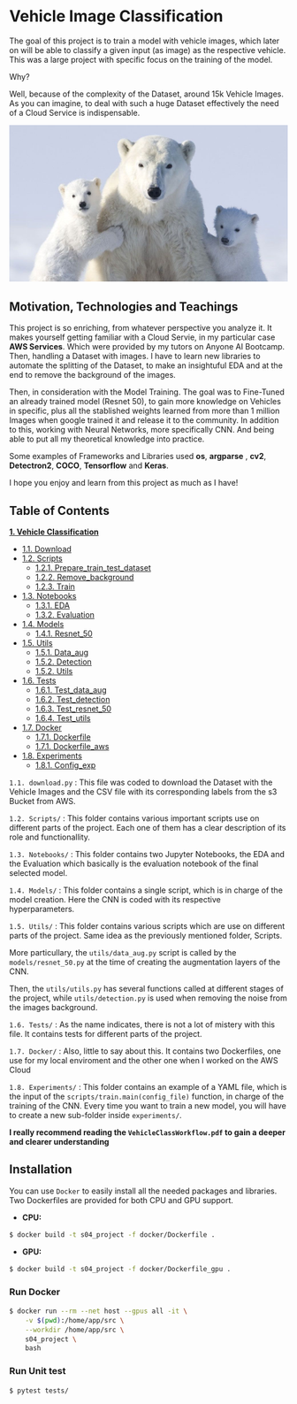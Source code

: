 # Vehicle Image Classification

 The goal of this project is to train a model with vehicle images, which later on will be able to classify a given input (as image) as the respective vehicle. This was a large project with specific focus on the training of the model. 
 
 Why? 
 
 Well, because of the complexity of the Dataset, around 15k Vehicle Images. As you can imagine, to deal with such a huge Dataset effectively the need of a Cloud Service is indispensable.

![Alt ](img/white_bear.jpeg "Title")
 ## **Motivation, Technologies and Teachings**

 This project is so enriching, from whatever perspective you analyze it. It makes yourself getting familiar with a Cloud Servie, in my particular case **AWS Services**. Which were provided by my tutors on Anyone AI Bootcamp. Then, handling a Dataset with images. I have to learn new libraries to automate the splitting of the Dataset, to make an insightuful EDA and at the end to remove the background of the images. 
 
 Then, in consideration with the Model Training. The goal was to Fine-Tuned an already trained model (Resnet 50), to gain more knowledge on Vehicles in specific, plus all the stablished weights learned from more than 1 million Images when google trained it and release it to the community. In addition to this, working with Neural Networks, more specifically CNN. And being able to put all my theoretical knowledge into practice.

 Some examples of Frameworks and Libraries used **os**, **argparse** , **cv2**, **Detectron2**, **COCO**, **Tensorflow** and **Keras**.

 I hope you enjoy and learn from this project as much as I have!
 ## **Table of Contents**

 **[1. Vehicle Classification](#heading--1)**

  * [1.1. Download](#heading--1-1)
  * [1.2. Scripts](#heading--1-2)
    * [1.2.1. Prepare_train_test_dataset](#heading--2-1-1)
    * [1.2.2. Remove_background](#heading--2-1-1)
    * [1.2.3. Train](#heading--2-1-1)
  * [1.3. Notebooks](#heading--1-2)
    * [1.3.1. EDA](#heading--2-1-1)
    * [1.3.2. Evaluation](#heading--2-1-1)
  *  [1.4. Models](#heading--1-2)
     * [1.4.1. Resnet_50](#heading--2-1-1)
  *  [1.5. Utils](#heading--1-2)
     * [1.5.1. Data_aug](#heading--2-1-1)
     * [1.5.2. Detection](#heading--2-1-1)
     * [1.5.2. Utils](#heading--2-1-1)
  *  [1.6. Tests](#heading--1-2)
     * [1.6.1. Test_data_aug](#heading--2-1-1)
     * [1.6.2. Test_detection](#heading--2-1-1)
     * [1.6.3. Test_resnet_50](#heading--2-1-1)
     * [1.6.4. Test_utils](#heading--2-1-1)
* [1.7. Docker](#heading--2-1-1)
     * [1.7.1. Dockerfile](#heading--2-1-1)
     * [1.7.1. Dockerfile_aws](#heading--2-1-1)
* [1.8. Experiments](#heading--2-1-1)
     * [1.8.1. Config_exp](#heading--2-1-1)

`1.1. download.py` : This file was coded to download the Dataset with the Vehicle Images and the CSV file with its corresponding labels from the s3 Bucket from AWS.

`1.2. Scripts/` : This folder contains various important scripts use on different parts of the project. Each one of them has a clear description of its role and functionallity.

`1.3. Notebooks/` : This folder contains two Jupyter Notebooks, the EDA and the Evaluation which basically is the evaluation notebook of the final selected model.

`1.4. Models/` : This folder contains a single script, which is in charge of the model creation. Here the CNN is coded with its respective hyperparameters.

`1.5. Utils/` : This folder contains various scripts which are use on different parts of the project. Same idea as the previously mentioned folder, Scripts. 

More particullary, the `utils/data_aug.py` script is called by the `models/resnet_50.py` at the time of creating the augmentation layers of the CNN.

Then, the `utils/utils.py` has several functions called at different stages of the project, while `utils/detection.py` is used when removing the noise from the images background.

`1.6. Tests/` : As the name indicates, there is not a lot of mistery with this file. It contains tests for 
different parts of the project.

`1.7. Docker/` : Also, little to say about this. It contains two Dockerfiles, one use for my local enviroment and the other one when I worked on the AWS Cloud

`1.8. Experiments/` : This folder contains an example of a YAML file, which is the input of the `scripts/train.main(config_file)` function, in charge of the training of the CNN. Every time you want to train a new model, you will have to create a new sub-folder inside `experiments/`.

**I really recommend reading the `VehicleClassWorkflow.pdf` to gain a deeper and clearer understanding**
## **Installation**

You can use `Docker` to easily install all the needed packages and libraries. Two Dockerfiles are provided for both CPU and GPU support.

- **CPU:**

```bash
$ docker build -t s04_project -f docker/Dockerfile .
```

- **GPU:**

```bash
$ docker build -t s04_project -f docker/Dockerfile_gpu .
```

### Run Docker

```bash
$ docker run --rm --net host --gpus all -it \
    -v $(pwd):/home/app/src \
    --workdir /home/app/src \
    s04_project \
    bash
```

### Run Unit test

```bash
$ pytest tests/
```